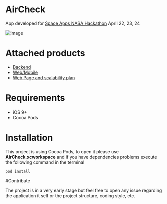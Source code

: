 # AirCheck
App developed for [Space Apps NASA Hackathon](https://2016.spaceappschallenge.org/) April 22, 23, 24



![image](https://media.giphy.com/media/uSyooIBl2qBHi/giphy.gif)


# Attached products

* [Backend](https://github.com/deywibkiss/aircheckback)
* [Web/Mobile](https://github.com/deywibkiss/aircheckapp)
* [Web Page and scalability plan](https://github.com/deywibkiss/aircheckweb)


# Requirements

* iOS 9+
* Cocoa Pods

# Installation

This project is using Cocoa Pods, to open it please use **AirCheck.xcworkspace** and if you have dependencies problems execute the following command in the terminal

`pod install`

#Contribute

The project is in a very early stage but feel free to open any issue regarding the application it self or the project structure, coding style, etc.